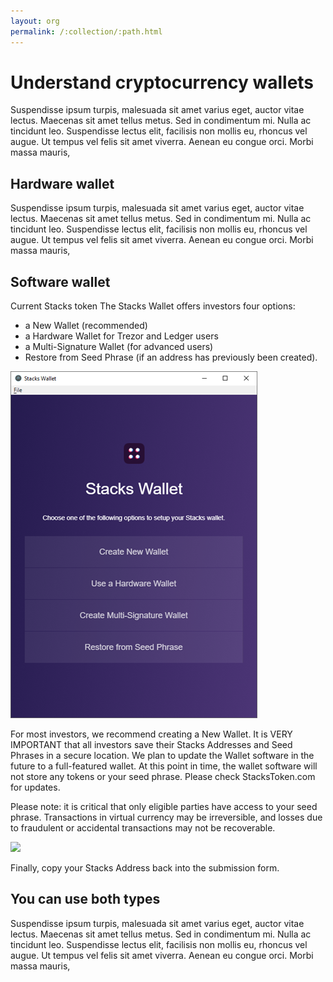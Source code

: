 ```yaml
---
layout: org
permalink: /:collection/:path.html
---
```

# Understand cryptocurrency wallets

Suspendisse ipsum turpis, malesuada sit amet varius eget, auctor vitae lectus.
Maecenas sit amet tellus metus. Sed in condimentum mi. Nulla ac tincidunt leo.
Suspendisse lectus elit, facilisis non mollis eu, rhoncus vel augue. Ut tempus
vel felis sit amet viverra. Aenean eu congue orci. Morbi massa mauris,

## Hardware wallet

Suspendisse ipsum turpis, malesuada sit amet varius eget, auctor vitae lectus.
Maecenas sit amet tellus metus. Sed in condimentum mi. Nulla ac tincidunt leo.
Suspendisse lectus elit, facilisis non mollis eu, rhoncus vel augue. Ut tempus
vel felis sit amet viverra. Aenean eu congue orci. Morbi massa mauris,

## Software wallet

Current Stacks token 
The Stacks Wallet offers investors four options:

* a New Wallet (recommended)
* a Hardware Wallet for Trezor and Ledger users
* a Multi-Signature Wallet (for advanced users)
* Restore from Seed Phrase (if an address has previously been created).

![](images/wallet_intro.png)

For most investors, we recommend creating a New Wallet. It is VERY IMPORTANT that all investors save their Stacks Addresses and Seed Phrases in a secure location. We plan to update the Wallet software in the future to a full-featured wallet. At this point in time, the wallet software will not store any tokens or your seed phrase. Please check StacksToken.com for updates.

Please note: it is critical that only eligible parties have access to your seed phrase. Transactions in virtual currency may be irreversible, and losses due to fraudulent or accidental transactions may not be recoverable.

![](images/wallet_sequence.png)

Finally, copy your Stacks Address back into the submission form.

## You can use both types

Suspendisse ipsum turpis, malesuada sit amet varius eget, auctor vitae lectus.
Maecenas sit amet tellus metus. Sed in condimentum mi. Nulla ac tincidunt leo.
Suspendisse lectus elit, facilisis non mollis eu, rhoncus vel augue. Ut tempus
vel felis sit amet viverra. Aenean eu congue orci. Morbi massa mauris,
